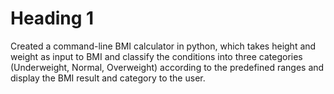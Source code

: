 # Heading 1

Created a command-line BMI calculator in python, which takes height and weight as input to BMI and classify the conditions into three categories (Underweight, Normal, Overweight) according to the predefined ranges and display the BMI result and category to the user.
